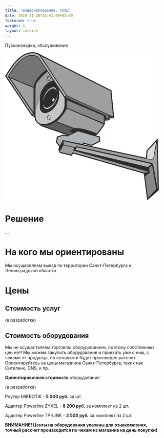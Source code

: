 ```yaml
---
title: "Видеонаблюдение, СКУД"
date: 2020-11-30T10:41:00+03:00
featured: true
weight: 4
layout: service
---
```


Пусконаладка, обслуживание 

![router](/images/services/vid_camera.svg)

# Решение

...



# На кого мы ориентированы

Мы осущесвляем выезд по территории Санкт-Петербурга и Ленинградской области

# Цены

## Стоимость услуг

(в разработке)

## Стоимость оборудования

Мы не осуществляем торговлю оборудованием, поэтому собственных цен нет! Мы можем закупить оборудование и приехать уже с ним, с чеками от продавца, по которым и будет произведен рассчет. Ориентируйтесь на цены магазинов Санкт-Петербурга, таких как Ситилинк, DNS, и пр.

**Ориентировочная стоимость** оборудования:

(в разработке)

Роутер MIKROTIK - **5&nbsp;000&nbsp;руб.** за шт.

Адаптер Powerline ZYXEL - **8&nbsp;200&nbsp;руб.** за комплект из 2 шт.

Адаптер Powerline TP-LINK - **3&nbsp;500&nbsp;руб.** за комплект пз 2 шт.

**ВНИМАНИЕ! Центы на оборудования указаны для ознакомления, точный рассчет производится по чекам из магазина на день покупки!**

